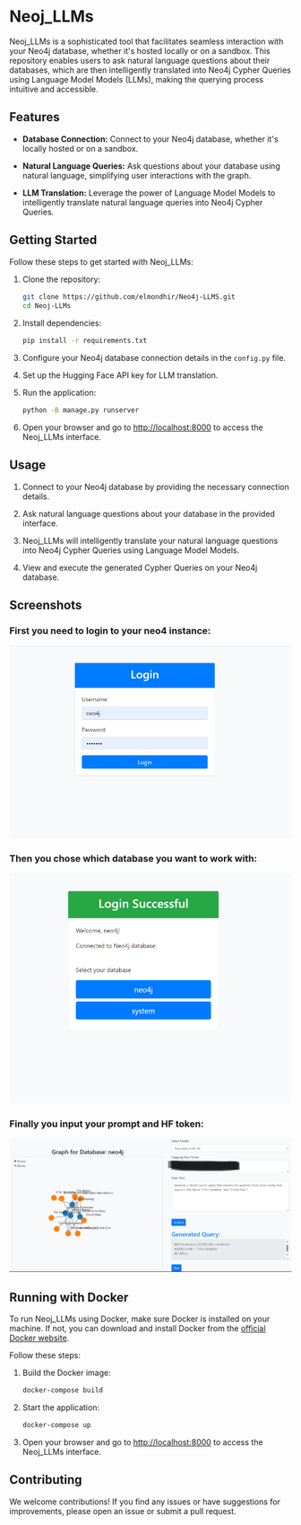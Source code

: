 # Neoj_LLMs

Neoj_LLMs is a sophisticated tool that facilitates seamless interaction with your Neo4j database, whether it's hosted locally or on a sandbox. This repository enables users to ask natural language questions about their databases, which are then intelligently translated into Neo4j Cypher Queries using Language Model Models (LLMs), making the querying process intuitive and accessible.

## Features

- **Database Connection:** Connect to your Neo4j database, whether it's locally hosted or on a sandbox.

- **Natural Language Queries:** Ask questions about your database using natural language, simplifying user interactions with the graph.

- **LLM Translation:** Leverage the power of Language Model Models to intelligently translate natural language queries into Neo4j Cypher Queries.

## Getting Started

Follow these steps to get started with Neoj_LLMs:

1. Clone the repository:
    ```bash
    git clone https://github.com/elmondhir/Neo4j-LLMS.git
    cd Neoj-LLMs
    ```

2. Install dependencies:
    ```bash
    pip install -r requirements.txt
    ```

3. Configure your Neo4j database connection details in the `config.py` file.

4. Set up the Hugging Face API key for LLM translation.

5. Run the application:
    ```bash
    python -B manage.py runserver
    ```

6. Open your browser and go to [http://localhost:8000](http://localhost:8000) to access the Neoj_LLMs interface.

## Usage

1. Connect to your Neo4j database by providing the necessary connection details.

2. Ask natural language questions about your database in the provided interface.

3. Neoj_LLMs will intelligently translate your natural language questions into Neo4j Cypher Queries using Language Model Models.

4. View and execute the generated Cypher Queries on your Neo4j database.

## Screenshots

### First you need to login to your neo4 instance:
![Alt text](screenshots\login.png?raw=true "Title")
### Then you chose which database you want to work with:
![Alt text](screenshots\select_db.png?raw=true "Title")
### Finally you input your prompt and HF token:
![Alt text](screenshots\example1.png?raw=true "Title")
## Running with Docker

To run Neoj_LLMs using Docker, make sure Docker is installed on your machine. If not, you can download and install Docker from the [official Docker website](https://www.docker.com/get-started).

Follow these steps:

1. Build the Docker image:
    ```bash
    docker-compose build
    ```

2. Start the application:
    ```bash
    docker-compose up
    ```

3. Open your browser and go to [http://localhost:8000](http://localhost:8000) to access the Neoj_LLMs interface.

## Contributing

We welcome contributions! If you find any issues or have suggestions for improvements, please open an issue or submit a pull request.

